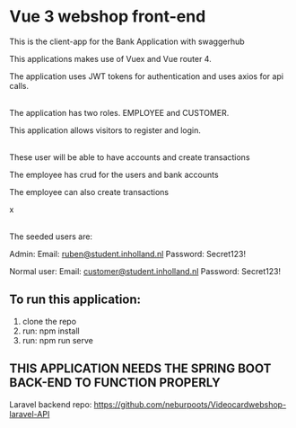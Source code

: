 # Vue 3 webshop front-end
This is the client-app for the Bank Application with swaggerhub

This applications makes use of Vuex and Vue router 4.

The application uses JWT tokens for authentication and uses axios for api calls.
<br/><br/>

The application has two roles. EMPLOYEE and CUSTOMER.

This application allows visitors to register and login.
<br/><br/>

These user will be able to have accounts and create transactions

The employee has crud for the users and bank accounts

The employee can also create transactions

x<br/><br/>

The seeded users are:

Admin:
Email: ruben@student.inholland.nl
Password: Secret123!

Normal user:
Email: customer@student.inholland.nl
Password: Secret123!

## To run this application:
1. clone the repo
2. run: npm install
3. run: npm run serve

## THIS APPLICATION NEEDS THE SPRING BOOT BACK-END TO FUNCTION PROPERLY
Laravel backend repo: https://github.com/neburpoots/Videocardwebshop-laravel-API

